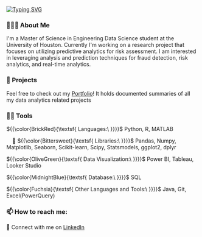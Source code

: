 [![Typing SVG](https://readme-typing-svg.herokuapp.com?font=Montserrat&weight=500&size=23&pause=1000&color=F0AC2D&width=523&lines=%F0%9F%91%8B%F0%9F%8F%BC+Hi!+My+name+is+Annabelle+Kanchirathingal+)](https://git.io/typing-svg)

### 🙋🏽‍♀️ About Me 
I'm a Master of Science in Engineering Data Science student at the University of Houston. Currently I'm working on a research project that focuses on utilizing predictive analytics for risk assessment. I am interested in leveraging analysis and prediction techniques for fraud detection, risk analytics, and real-time analytics.

### 🎯 Projects
Feel free to check out my [Portfolio](https://github.com/annabellekanch/Portfolio)! It holds documented summaries of all my data analytics related projects

### ✍🏼 Tools
${{\color{BrickRed}\{\textsf{  Languages:\ \}}}}\$ Python, R, MATLAB

&nbsp;&nbsp;&nbsp; 🔸 ${{\color{Bittersweet}\{\textsf{  Libraries:\ \}}}}\$ Pandas, Numpy, Matplotlib, Seaborn, Scikit-learn, Scipy, Statsmodels, ggplot2, dplyr

${{\color{OliveGreen}\{\textsf{  Data Visualization:\ \}}}}\$ Power BI, Tableau, Looker Studio

${{\color{MidnightBlue}\{\textsf{  Database:\ \}}}}\$ SQL

${{\color{Fuchsia}\{\textsf{  Other Languages and Tools:\ \}}}}\$ Java, Git, Excel(PowerQuery)

### 📫 How to reach me:
&#x1F539; Connect with me on [LinkedIn](https://www.linkedin.com/in/annabellekanch/)
